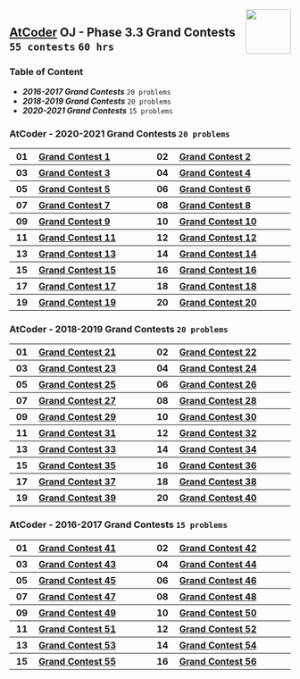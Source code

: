 <img align="right" width="80" src="https://github.com/cs-MohamedAyman/Problem-Solving-Training/blob/master/online-judges-logos/atcoder.jpg">

## [AtCoder](https://atcoder.jp/) OJ - Phase 3.3 Grand Contests `55 contests` `60 hrs`

### Table of Content

- ***2016-2017 Grand Contests***     `20 problems`
- ***2018-2019 Grand Contests***     `20 problems`
- ***2020-2021 Grand Contests***     `15 problems`

### AtCoder - 2020-2021 Grand Contests `20 problems`

<table>
    <tbody>
        <tr>
            <th align="center" width="50px">01</th><th align="left" width="550px"><a href="https://atcoder.jp/contests/agc001">Grand Contest 1</a></th>
            <th align="center" width="50px">02</th><th align="left" width="550px"><a href="https://atcoder.jp/contests/agc002">Grand Contest 2</a></th>
        </tr>
        <tr>
            <th align="center" width="50px">03</th><th align="left" width="550px"><a href="https://atcoder.jp/contests/agc003">Grand Contest 3</a></th>
            <th align="center" width="50px">04</th><th align="left" width="550px"><a href="https://atcoder.jp/contests/agc004">Grand Contest 4</a></th>
        </tr>
        <tr>
            <th align="center" width="50px">05</th><th align="left" width="550px"><a href="https://atcoder.jp/contests/agc005">Grand Contest 5</a></th>
            <th align="center" width="50px">06</th><th align="left" width="550px"><a href="https://atcoder.jp/contests/agc006">Grand Contest 6</a></th>
        </tr>
        <tr>
            <th align="center" width="50px">07</th><th align="left" width="550px"><a href="https://atcoder.jp/contests/agc007">Grand Contest 7</a></th>
            <th align="center" width="50px">08</th><th align="left" width="550px"><a href="https://atcoder.jp/contests/agc008">Grand Contest 8</a></th>
        </tr>
        <tr>
            <th align="center" width="50px">09</th><th align="left" width="550px"><a href="https://atcoder.jp/contests/agc009">Grand Contest 9</a></th>
            <th align="center" width="50px">10</th><th align="left" width="550px"><a href="https://atcoder.jp/contests/agc010">Grand Contest 10</a></th>
        </tr>
        <tr>
            <th align="center" width="50px">11</th><th align="left" width="550px"><a href="https://atcoder.jp/contests/agc011">Grand Contest 11</a></th>
            <th align="center" width="50px">12</th><th align="left" width="550px"><a href="https://atcoder.jp/contests/agc012">Grand Contest 12</a></th>
        </tr>
        <tr>
            <th align="center" width="50px">13</th><th align="left" width="550px"><a href="https://atcoder.jp/contests/agc013">Grand Contest 13</a></th>
            <th align="center" width="50px">14</th><th align="left" width="550px"><a href="https://atcoder.jp/contests/agc014">Grand Contest 14</a></th>
        </tr>
        <tr>
            <th align="center" width="50px">15</th><th align="left" width="550px"><a href="https://atcoder.jp/contests/agc015">Grand Contest 15</a></th>
            <th align="center" width="50px">16</th><th align="left" width="550px"><a href="https://atcoder.jp/contests/agc016">Grand Contest 16</a></th>
        </tr>
        <tr>
            <th align="center" width="50px">17</th><th align="left" width="550px"><a href="https://atcoder.jp/contests/agc017">Grand Contest 17</a></th>
            <th align="center" width="50px">18</th><th align="left" width="550px"><a href="https://atcoder.jp/contests/agc018">Grand Contest 18</a></th>
        </tr>
        <tr>
            <th align="center" width="50px">19</th><th align="left" width="550px"><a href="https://atcoder.jp/contests/agc019">Grand Contest 19</a></th>
            <th align="center" width="50px">20</th><th align="left" width="550px"><a href="https://atcoder.jp/contests/agc020">Grand Contest 20</a></th>
        </tr>
    </tbody>
</table>

### AtCoder - 2018-2019 Grand Contests `20 problems`

<table>
    <tbody>
        <tr>
            <th align="center" width="50px">01</th><th align="left" width="550px"><a href="https://atcoder.jp/contests/agc021">Grand Contest 21</a></th>
            <th align="center" width="50px">02</th><th align="left" width="550px"><a href="https://atcoder.jp/contests/agc022">Grand Contest 22</a></th>
        </tr>
        <tr>
            <th align="center" width="50px">03</th><th align="left" width="550px"><a href="https://atcoder.jp/contests/agc023">Grand Contest 23</a></th>
            <th align="center" width="50px">04</th><th align="left" width="550px"><a href="https://atcoder.jp/contests/agc024">Grand Contest 24</a></th>
        </tr>
        <tr>
            <th align="center" width="50px">05</th><th align="left" width="550px"><a href="https://atcoder.jp/contests/agc025">Grand Contest 25</a></th>
            <th align="center" width="50px">06</th><th align="left" width="550px"><a href="https://atcoder.jp/contests/agc026">Grand Contest 26</a></th>
        </tr>
        <tr>
            <th align="center" width="50px">07</th><th align="left" width="550px"><a href="https://atcoder.jp/contests/agc027">Grand Contest 27</a></th>
            <th align="center" width="50px">08</th><th align="left" width="550px"><a href="https://atcoder.jp/contests/agc028">Grand Contest 28</a></th>
        </tr>
        <tr>
            <th align="center" width="50px">09</th><th align="left" width="550px"><a href="https://atcoder.jp/contests/agc029">Grand Contest 29</a></th>
            <th align="center" width="50px">10</th><th align="left" width="550px"><a href="https://atcoder.jp/contests/agc030">Grand Contest 30</a></th>
        </tr>
        <tr>
            <th align="center" width="50px">11</th><th align="left" width="550px"><a href="https://atcoder.jp/contests/agc031">Grand Contest 31</a></th>
            <th align="center" width="50px">12</th><th align="left" width="550px"><a href="https://atcoder.jp/contests/agc032">Grand Contest 32</a></th>
        </tr>
        <tr>
            <th align="center" width="50px">13</th><th align="left" width="550px"><a href="https://atcoder.jp/contests/agc033">Grand Contest 33</a></th>
            <th align="center" width="50px">14</th><th align="left" width="550px"><a href="https://atcoder.jp/contests/agc034">Grand Contest 34</a></th>
        </tr>
        <tr>
            <th align="center" width="50px">15</th><th align="left" width="550px"><a href="https://atcoder.jp/contests/agc035">Grand Contest 35</a></th>
            <th align="center" width="50px">16</th><th align="left" width="550px"><a href="https://atcoder.jp/contests/agc036">Grand Contest 36</a></th>
        </tr>
        <tr>
            <th align="center" width="50px">17</th><th align="left" width="550px"><a href="https://atcoder.jp/contests/agc037">Grand Contest 37</a></th>
            <th align="center" width="50px">18</th><th align="left" width="550px"><a href="https://atcoder.jp/contests/agc038">Grand Contest 38</a></th>
        </tr>
        <tr>
            <th align="center" width="50px">19</th><th align="left" width="550px"><a href="https://atcoder.jp/contests/agc039">Grand Contest 39</a></th>
            <th align="center" width="50px">20</th><th align="left" width="550px"><a href="https://atcoder.jp/contests/agc040">Grand Contest 40</a></th>
        </tr>
    </tbody>
</table>

### AtCoder - 2016-2017 Grand Contests `15 problems`

<table>
    <tbody>
        <tr>
            <th align="center" width="50px">01</th><th align="left" width="550px"><a href="https://atcoder.jp/contests/agc041">Grand Contest 41</a></th>
            <th align="center" width="50px">02</th><th align="left" width="550px"><a href="https://atcoder.jp/contests/agc042">Grand Contest 42</a></th>
        </tr>
        <tr>
            <th align="center" width="50px">03</th><th align="left" width="550px"><a href="https://atcoder.jp/contests/agc043">Grand Contest 43</a></th>
            <th align="center" width="50px">04</th><th align="left" width="550px"><a href="https://atcoder.jp/contests/agc044">Grand Contest 44</a></th>
        </tr>
        <tr>
            <th align="center" width="50px">05</th><th align="left" width="550px"><a href="https://atcoder.jp/contests/agc045">Grand Contest 45</a></th>
            <th align="center" width="50px">06</th><th align="left" width="550px"><a href="https://atcoder.jp/contests/agc046">Grand Contest 46</a></th>
        </tr>
        <tr>
            <th align="center" width="50px">07</th><th align="left" width="550px"><a href="https://atcoder.jp/contests/agc047">Grand Contest 47</a></th>
            <th align="center" width="50px">08</th><th align="left" width="550px"><a href="https://atcoder.jp/contests/agc048">Grand Contest 48</a></th>
        </tr>
        <tr>
            <th align="center" width="50px">09</th><th align="left" width="550px"><a href="https://atcoder.jp/contests/agc049">Grand Contest 49</a></th>
            <th align="center" width="50px">10</th><th align="left" width="550px"><a href="https://atcoder.jp/contests/agc050">Grand Contest 50</a></th>
        </tr>
        <tr>
            <th align="center" width="50px">11</th><th align="left" width="550px"><a href="https://atcoder.jp/contests/agc051">Grand Contest 51</a></th>
            <th align="center" width="50px">12</th><th align="left" width="550px"><a href="https://atcoder.jp/contests/agc052">Grand Contest 52</a></th>
        </tr>
        <tr>
            <th align="center" width="50px">13</th><th align="left" width="550px"><a href="https://atcoder.jp/contests/agc053">Grand Contest 53</a></th>
            <th align="center" width="50px">14</th><th align="left" width="550px"><a href="https://atcoder.jp/contests/agc054">Grand Contest 54</a></th>
        </tr>
        <tr>
            <th align="center" width="50px">15</th><th align="left" width="550px"><a href="https://atcoder.jp/contests/agc055">Grand Contest 55</a></th>
            <th align="center" width="50px">16</th><th align="left" width="550px"><a href="https://atcoder.jp/contests/agc056">Grand Contest 56</a></th>
        </tr>
    </tbody>
</table>
